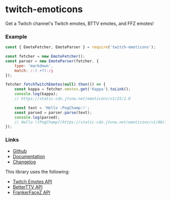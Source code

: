# twitch-emoticons

Get a Twitch channel's Twitch emotes, BTTV emotes, and FFZ emotes!

### Example

```js
const { EmoteFetcher, EmoteParser } = require('twitch-emoticons');

const fetcher = new EmoteFetcher();
const parser = new EmoteParser(fetcher, {
    type: 'markdown',
    match: /:(.+?):/g
});

fetcher.fetchTwitchEmotes(null).then(() => {
    const kappa = fetcher.emotes.get('Kappa').toLink();
    console.log(kappa);
    // https://static-cdn.jtvnw.net/emoticons/v1/25/1.0

    const text = 'Hello :PogChamp:!';
    const parsed = parser.parse(text);
    console.log(parsed);
    // Hello ![PogChamp](https://static-cdn.jtvnw.net/emoticons/v1/88/1.0 "PogChamp")!
});
```

### Links

- [Github](https://github.com/1Computer1/twitch-emoticons)
- [Documentation](https://1computer1.github.io/twitch-emoticons/)
- [Changelog](https://github.com/1Computer1/twitch-emoticons/releases)

This library uses the following:  
- [Twitch Emotes API](https://twitchemotes.com/apidocs)
- [BetterTTV API](https://betterttv.com/)
- [FrankerFaceZ API](http://www.frankerfacez.com/developers)
